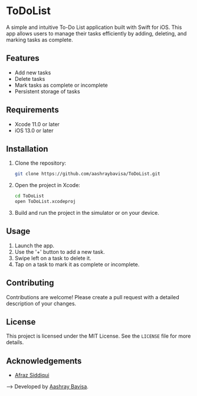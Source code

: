 
# ToDoList

A simple and intuitive To-Do List application built with Swift for iOS. This app allows users to manage their tasks efficiently by adding, deleting, and marking tasks as complete.

## Features

- Add new tasks
- Delete tasks
- Mark tasks as complete or incomplete
- Persistent storage of tasks

## Requirements

- Xcode 11.0 or later
- iOS 13.0 or later

## Installation

1. Clone the repository:

   ```bash
   git clone https://github.com/aashraybavisa/ToDoList.git
   ```

2. Open the project in Xcode:

   ```bash
   cd ToDoList
   open ToDoList.xcodeproj
   ```

3. Build and run the project in the simulator or on your device.

## Usage

1. Launch the app.
2. Use the '+' button to add a new task.
3. Swipe left on a task to delete it.
4. Tap on a task to mark it as complete or incomplete.

## Contributing

Contributions are welcome! Please create a pull request with a detailed description of your changes.

## License

This project is licensed under the MIT License. See the `LICENSE` file for more details.

## Acknowledgements
- [Afraz Siddiqui](https://www.linkedin.com/in/afrazsiddiqui/)

--> Developed by [Aashray Bavisa](https://www.linkedin.com/in/aashray-bavisa/).
